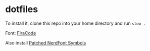 # dotfiles
To install it, clone this repo into your home directory and run `stow .`

Font: [FiraCode](https://github.com/tonsky/FiraCode)

Also install [Patched NerdFont Symbols](https://github.com/ryanoasis/nerd-fonts)

